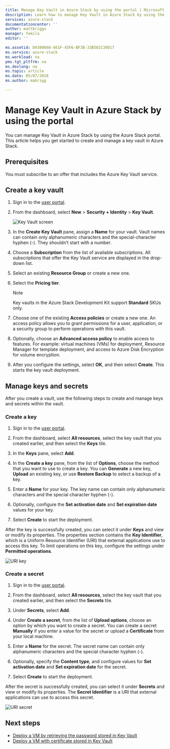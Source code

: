 ```yaml
---
title: Manage Key Vault in Azure Stack by using the portal | Microsoft Docs
description: Learn how to manage Key Vault in Azure Stack by using the portal
services: azure-stack
documentationcenter: ''
author: mattbriggs
manager: femila
editor: ''

ms.assetid: D4300668-461F-45F6-BF3B-33B502C39D17
ms.service: azure-stack
ms.workload: na
pms.tgt_pltfrm: na
ms.devlang: na
ms.topic: article
ms.date: 05/07/2018
ms.author: mabrigg

---
```


# Manage Key Vault in Azure Stack by using the portal

You can manage Key Vault in Azure Stack by using the Azure Stack portal. This article helps you get started to create and manage a key vault in Azure Stack.

## Prerequisites

You must subscribe to an offer that includes the Azure Key Vault service.

## Create a key vault

1. Sign in to the [user portal](https://portal.local.azurestack.external).

2. From the dashboard, select **New** > **Security + Identity** > **Key Vault**.

    ![Key Vault screen](media/azure-stack-kv-manage-portal/image1.png)

3. In the **Create Key Vault** pane, assign a **Name** for your vault. Vault names can contain only alphanumeric characters and the special-character hyphen (-). They shouldn’t start with a number.

4. Choose a **Subscription** from the list of available subscriptions. All subscriptions that offer the Key Vault service are displayed in the drop-down list.

5. Select an existing **Resource Group** or create a new one.

6. Select the **Pricing tier**.
    >[!NOTE]
    > Key vaults in the Azure Stack Development Kit support **Standard** SKUs only.

7. Choose one of the existing **Access policies** or create a new one. An access policy allows you to grant permissions for a user, application, or a security group to perform operations with this vault.

8. Optionally, choose an **Advanced access policy** to enable access to features. For example: virtual machines (VMs) for deployment, Resource Manager for template deployment, and access to Azure Disk Encryption for volume encryption.

9. After you configure the settings, select **OK**, and then select **Create**. This starts the key vault deployment.

## Manage keys and secrets

After you create a vault, use the following steps to create and manage keys and secrets within the vault.

### Create a key

1. Sign in to the [user portal](https://portal.local.azurestack.external).

2. From the dashboard, select **All resources**, select the key vault that you created earlier, and then select the **Keys** tile.

3. In the **Keys** pane, select **Add**.

4. In the **Create a key** pane, from the list of **Options**, choose the method that you want to use to create a key. You can **Generate** a new key, **Upload** an existing key, or use **Restore Backup** to select a backup of a key.

5. Enter a **Name** for your key. The key name can contain only alphanumeric characters and the special character hyphen (-).

6. Optionally, configure the **Set activation date** and **Set expiration date** values for your key.

7. Select **Create** to start the deployment.

After the key is successfully created, you can select it under **Keys** and view or modify its properties. The properties section contains the **Key Identifier**, which is a Uniform Resource Identifier (URI) that  external applications use to access this key. To limit operations on this key, configure the settings under **Permitted operations**.

![URI key](media/azure-stack-kv-manage-portal/image4.png)

### Create a secret

1. Sign in to the [user portal](https://portal.local.azurestack.external).
2. From the dashboard, select **All resources**, select the key vault that you created earlier, and then select the **Secrets** tile.

3. Under **Secrets**, select **Add**.

4. Under **Create a secret**, from the list of **Upload options**, choose an option by which you want to create a secret. You can create a secret **Manually** if you enter a value for the secret or upload a **Certificate** from your local machine.

5. Enter a **Name** for the secret. The secret name can contain only alphanumeric characters and the special character hyphen (-).

6. Optionally, specify the **Content type**, and configure values for **Set activation date** and **Set expiration date** for the secret.

7. Select **Create** to start the deployment.

After the secret is successfully created, you can select it under **Secrets** and view or modify its properties. The **Secret Identifier** is a URI that external applications can use to access this secret.

![URI secret](media/azure-stack-kv-manage-portal/image5.png)

## Next steps

* [Deploy a VM by retrieving the password stored in Key Vault](azure-stack-kv-deploy-vm-with-secret.md)
* [Deploy a VM with certificate stored in Key Vault](azure-stack-kv-push-secret-into-vm.md)
